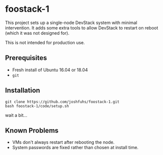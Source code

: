 # foostack-1

This project sets up a single-node DevStack system with minimal intervention. It adds some extra tools to allow DevStack to restart on reboot (which it was not designed for).

This is not intended for production use.

## Prerequisites

- Fresh install of Ubuntu 16.04 or 18.04
- `git`

## Installation

```
git clone https://github.com/joshfuhs/foostack-1.git
bash foostack-1/code/setup.sh
```

wait a bit...

## Known Problems

- VMs don't always restart after rebooting the node.
- System passwords are fixed rather than chosen at install time.
